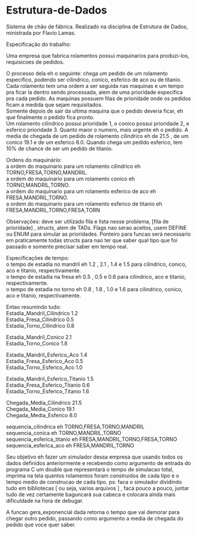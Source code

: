 # Estrutura-de-Dados

Sistema de chão de fábrica. Realizado na disciplina de Estrutura de Dados, ministrada por Flavio Lamas.<br>

Especificação do trabalho:<br>

Uma empresa que fabrica rolamentos possui maquinarios para produzi-los, requisicoes de pedidos. <br>

O processo dela eh o seguinte: chega um pedido de um rolamento especifico, podendo ser cilindrico, conico, esferico de aco ou de titanio. Cada rolamento tem uma ordem a ser seguida nas maquinas e um tempo pra ficar la dentro sendo processada, alem de uma prioridade especifica pra cada pedido. As maquinas possuem filas de prioridade onde os pedidos ficam a medida que sejam requisitados.<br>
Somente depois de sair da ultima maquina que o pedido deveria ficar, eh que finalmente o pedido fica pronto.<br>
Um rolamento cilindrico possui prioridade 1, o conico possui prioridade 2, e esferico prioridade 3. Quanto maior o numero, mais urgente eh o pedido. A media de chegada de um pedido de rolamento cilindrico eh de 21.5 , de um conico 19.1 e de um esferico 8.0. Quando chega um pedido esferico, tem 10% de chance de ser um pedido de titanio.<br>

Ordens do maquinário:<br>
a ordem do maquinario para um rolamento cilindrico eh TORNO,FRESA,TORNO,MANDRIL.<br>
a ordem do maquinario para um rolamento conico eh TORNO,MANDRIL,TORNO.<br>
a ordem do maquinario para um rolamento esferico de aco eh FRESA,MANDRIL,TORNO.<br>
a ordem do maquinario para um rolamento esferico de titanio eh FRESA,MANDRIL,TORNO,FRESA,TORN<br>


Observações: deve ser utilizado fila e lista nesse problema, [fila de prioridade] , structs, alem de TADs. Flags nao serao aceitos, usem DEFINE ou ENUM para simular as prioridades. Ponteiro para funcao será necessario em praticamente todas structs para nao ter que saber qual tipo que foi passado e somente precisar saber em tempo real.<br>


Especificações de tempo:<br>
o tempo de estadia no mandril eh 1.2 , 2.1 , 1.4 e 1.5 para cilindrico, conico, aco e titanio, respectivamente.<br>
o tempo de estadia na fresa eh 0.5 , 0.5 e 0.6 para cilindrico, aco e titanio, respectivamente.<br>
o tempo de estadia no torno eh 0.8 , 1.8 , 1.0 e 1.6 para cilindrico, conico, aco e titanio, respectivamente.<br>

Entao resumindo tudo:<br>
Estadia_Mandril_Cilindrico 1.2<br>
Estadia_Fresa_Cilindrico 0.5<br>
Estadia_Torno_Cilindrico 0.8<br>

Estadia_Mandril_Conico 2.1<br>
Estadia_Torno_Conico 1.8<br>

Estadia_Mandril_Esferico_Aco 1.4<br>
Estadia_Fresa_Esferico_Aco 0.5<br>
Estadia_Torno_Esferico_Aco 1.0<br>

Estadia_Mandril_Esferico_Titanio 1.5<br>
Estadia_Fresa_Esferico_Titanio 0.6<br>
Estadia_Torno_Esferico_Titanio 1.6<br>

Chegada_Media_Cilindrico 21.5<br>
Chegada_Media_Conico 19.1<br>
Chegada_Media_Esferico 8.0<br>

sequencia_cilindrica eh TORNO,FRESA,TORNO,MANDRIL<br>
sequencia_conica eh TORNO,MANDRIL,TORNO<br>
sequencia_esferica_titanio eh FRESA,MANDRIL,TORNO,FRESA,TORNO<br>
sequencia_esferica_aco eh FRESA,MANDRIL,TORNO<br>

Seu objetivo eh fazer um simulador dessa empresa que usando todos os dados definidos anteriormente e recebendo como argumento de entrada do programa C um double que representará o tempo de simulacao total, imprima na tela quantos rolamentos foram construidos de cada tipo e o tempo medio de construcao de cada tipo. ps: faca o simulador dividindo tudo em bibliotecas [ ou seja, varios arquivos ] , faca pouco a pouco, juntar tudo de vez certamente baguncará sua cabeca e colocara ainda mais dificuldade na hora de debugar.<br>

A funcao gera_exponencial dada retorna o tempo que vai demorar para chegar outro pedido, passando como argumento a media de chegada do
pedido que voce quer saber.
